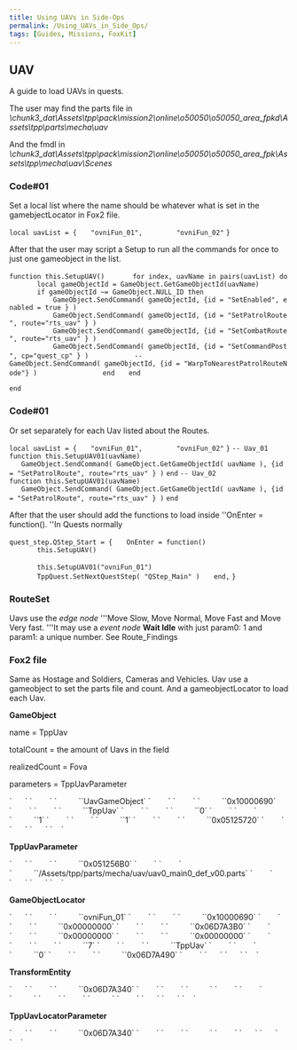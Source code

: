 ```yaml
---
title: Using UAVs in Side-Ops
permalink: /Using_UAVs_in_Side_Ops/
tags: [Guides, Missions, FoxKit]
---
```


## **UAV**

A guide to load UAVs in quests.

The user may find the parts file in
*\\chunk3_dat\\Assets\\tpp\\pack\\mission2\\online\\o50050\\o50050_area_fpkd\\Assets\\tpp\\parts\\mecha\\uav*

And the fmdl in
*\\chunk3_dat\\Assets\\tpp\\pack\\mission2\\online\\o50050\\o50050_area_fpk\\Assets\\tpp\\mecha\\uav\\Scenes*

### Code\#01

Set a local list where the name should be whatever what is set in the
gamebjectLocator in Fox2 file.

`local uavList = {`
`   "ovniFun_01",`
`        "ovniFun_02"`
`}`

After that the user may script a Setup to run all the commands for once
to just one gameobject in the list.

`function this.SetupUAV()`
`   `
`   for index, uavName in pairs(uavList) do`
`       local gameObjectId = GameObject.GetGameObjectId(uavName)`
`       if gameObjectId ~= GameObject.NULL_ID then`
`           GameObject.SendCommand( gameObjectId, {id = "SetEnabled", enabled = true } )`
`           GameObject.SendCommand( gameObjectId, {id = "SetPatrolRoute", route="rts_uav" } )`
`           GameObject.SendCommand( gameObjectId, {id = "SetCombatRoute", route="rts_uav" } )`
`           GameObject.SendCommand( gameObjectId, {id = "SetCommandPost", cp="quest_cp" } )`
`           --GameObject.SendCommand( gameObjectId, {id = "WarpToNearestPatrolRouteNode"} )         `
`       end`
`   end `

`end`

### Code\#01

Or set separately for each Uav listed about the Routes.

`local uavList = {`
`   "ovniFun_01",`
`        "ovniFun_02"`
`}`
`-- Uav_01`
`function this.SetupUAV01(uavName)  `
`   GameObject.SendCommand( GameObject.GetGameObjectId( uavName ), {id = "SetPatrolRoute", route="rts_uav" } )`
`end`
`-- Uav_02`
`function this.SetupUAV01(uavName)  `
`   GameObject.SendCommand( GameObject.GetGameObjectId( uavName ), {id = "SetPatrolRoute", route="rts_uav" } )`
`end`

After that the user should add the functions to load inside ''OnEnter =
function(). ''In Quests normally

`quest_step.QStep_Start = {`
`   OnEnter = function()`
`       `
`       this.SetupUAV() `

`       this.SetupUAV01("ovniFun_01")`
`       `
`       TppQuest.SetNextQuestStep( "QStep_Main" )`
`   end,`
`}`

### RouteSet

Uavs use the *edge node* '''Move Slow, Move Normal, Move Fast and Move
Very fast. '''It may use a *event node* **Wait Idle** with just param0:
1 and param1: a unique number. See Route_Findings

### Fox2 file

Same as Hostage and Soldiers, Cameras and Vehicles. Uav use a gameobject
to set the parts file and count. And a gameobjectLocator to load each
Uav.

**GameObject**

name = TppUav

totalCount = the amount of Uavs in the field

realizedCount = Fova

parameters = TppUavParameter

<entity class="GameObject" classVersion="2" addr="0x051256B0" unknown1="88" unknown2="295013">
`      `<staticProperties>
`        `<property name="name" type="String" container="StaticArray" arraySize="1">
`          `<value>`UavGameObject`</value>
`        `</property>
`        `<property name="dataSet" type="EntityHandle" container="StaticArray" arraySize="1">
`          `<value>`0x10000690`</value>
`        `</property>
`        `<property name="typeName" type="String" container="StaticArray" arraySize="1">
`          `<value>`TppUav`</value>
`        `</property>
`        `<property name="groupId" type="uint32" container="StaticArray" arraySize="1">
`          `<value>`0`</value>
`        `</property>
`        `<property name="totalCount" type="uint32" container="StaticArray" arraySize="1">
`          `<value>`1`</value>
`        `</property>
`        `<property name="realizedCount" type="uint32" container="StaticArray" arraySize="1">
`          `<value>`1`</value>
`        `</property>
`        `<property name="parameters" type="EntityPtr" container="StaticArray" arraySize="1">
`          `<value>`0x05125720`</value>
`        `</property>
`      `</staticProperties>
`      `<dynamicProperties />
`    `</entity>

**TppUavParameter**

<entity class="TppUavParameter" classVersion="1" addr="0x05125720" unknown1="56" unknown2="295015">
`      `<staticProperties>
`        `<property name="owner" type="EntityHandle" container="StaticArray" arraySize="1">
`          `<value>`0x051256B0`</value>
`        `</property>
`        `<property name="partsFile" type="FilePtr" container="StaticArray" arraySize="1">
`          `<value>`/Assets/tpp/parts/mecha/uav/uav0_main0_def_v00.parts`</value>
`        `</property>
`      `</staticProperties>
`      `<dynamicProperties />
`    `</entity>

**GameObjectLocator**

<entity class="GameObjectLocator" classVersion="2" addr="0x06D7A340" unknown1="272" unknown2="54055">
`      `<staticProperties>
`        `<property name="name" type="String" container="StaticArray" arraySize="1">
`          `<value>`ovniFun_01`</value>
`        `</property>
`        `<property name="dataSet" type="EntityHandle" container="StaticArray" arraySize="1">
`          `<value>`0x10000690`</value>
`        `</property>
`        `<property name="parent" type="EntityHandle" container="StaticArray" arraySize="1">
`          `<value>`0x00000000`</value>
`        `</property>
`        `<property name="transform" type="EntityPtr" container="StaticArray" arraySize="1">
`          `<value>`0x06D7A3B0`</value>
`        `</property>
`        `<property name="shearTransform" type="EntityPtr" container="StaticArray" arraySize="1">
`          `<value>`0x00000000`</value>
`        `</property>
`        `<property name="pivotTransform" type="EntityPtr" container="StaticArray" arraySize="1">
`          `<value>`0x00000000`</value>
`        `</property>
`        `<property name="children" type="EntityHandle" container="List" />
`        `<property name="flags" type="uint32" container="StaticArray" arraySize="1">
`          `<value>`7`</value>
`        `</property>
`        `<property name="typeName" type="String" container="StaticArray" arraySize="1">
`          `<value>`TppUav`</value>
`        `</property>
`        `<property name="groupId" type="uint32" container="StaticArray" arraySize="1">
`          `<value>`0`</value>
`        `</property>
`        `<property name="parameters" type="EntityPtr" container="StaticArray" arraySize="1">
`          `<value>`0x06D7A490`</value>
`        `</property>
`      `</staticProperties>
`      `<dynamicProperties />
`    `</entity>

**TransformEntity**

<entity class="TransformEntity" classVersion="0" addr="0x06D7A3B0" unknown1="80" unknown2="54058">
`      `<staticProperties>
`        `<property name="owner" type="EntityHandle" container="StaticArray" arraySize="1">
`          `<value>`0x06D7A340`</value>
`        `</property>
`        `<property name="transform_scale" type="Vector3" container="StaticArray" arraySize="1">
`          `<value x="1.00000048" y="1" z="1.00000048" w="1.121039E-44" />
`        `</property>
`        `<property name="transform_rotation_quat" type="Quat" container="StaticArray" arraySize="1">
`          `<value x="0" y="-0.707106948" z="0" w="0.7071066" />
`        `</property>
`        `<property name="transform_translation" type="Vector3" container="StaticArray" arraySize="1">
`          `<value x="-330" y="278" z="1758" w="1" />
`        `</property>
`      `</staticProperties>
`      `<dynamicProperties />
`    `</entity>

**TppUavLocatorParameter**

<entity class="TppUavLocatorParameter" classVersion="0" addr="0x06D7A490" unknown1="32" unknown2="54062">
`      `<staticProperties>
`        `<property name="owner" type="EntityHandle" container="StaticArray" arraySize="1">
`          `<value>`0x06D7A340`</value>
`        `</property>
`        `<property name="identifier" type="String" container="StaticArray" arraySize="1">
`          `<value></value>
`        `</property>
`      `</staticProperties>
`      `<dynamicProperties />
`    `</entity>